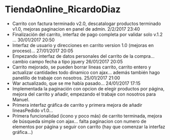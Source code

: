 # TiendaOnline_RicardoDiaz

- Carrito con factura terminado v2.0, descatalogar productos terminado v1.0, mejoras paginacion en panel de admin. 2/2/2017 23:40
- Finalización del carrito, interfaz de pago completa por validar solo v.1.2 ... 30/01/2017 20:50
- Interfaz de usuario y direcciones en carrito version 1.0 (mejoras en proceso)... 27/01/2017 20:05
- Empezando interfaz de datos personales del carrito de la compra... cambio campo fecha a tipo jquery 26/01/2017 20:05
- Carrito mejorado, se pueden borrar lineas carrito, carrito entero y actualizar cantidades todo dinamico con ajax...
además también hago panelillo de trabaje con nosotros. 25/01/2017 21:00
- War actualizado, que se me había pasado... 24/01/2017 17:15
- Implementada la paginación con opcion de elegir productos por página, mejora del carrito y añadir, empezando el trabaje con nosotros para Manuel.
- Primera interfaz gráfica de carrito y primera mejora de añadir lineasPedido v1.0...
- Primera funcionalidad (icono y poco más) de carrito terminada, mejora de búsqueda simple con ajax... falta paginacion con numero de elementos por página
y seguir con carrito (hay que comenzar la interfaz gráfica...)
